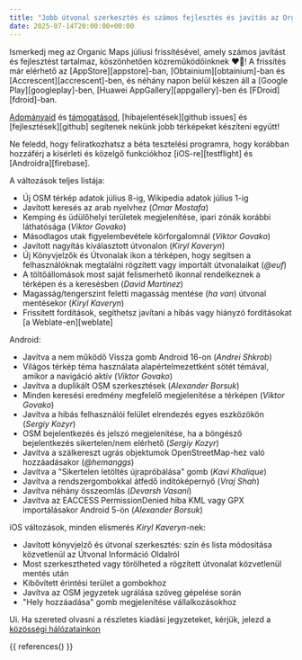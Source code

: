 ```yaml
---
title: "Jobb útvonal szerkesztés és számos fejlesztés és javítás az Organic Maps 2025. júliusi frissítésében"
date: 2025-07-14T20:00:00+00:00
---
```


Ismerkedj meg az Organic Maps júliusi frissítésével, amely számos javítást és fejlesztést tartalmaz, köszönhetően közreműködőinknek ❤️💪! A frissítés már elérhető az [AppStore][appstore]-ban, [Obtainium][obtainium]-ban és [Accrescent][accrescent]-ben, és néhány napon belül készen áll a [Google Play][googleplay]-ben, [Huawei AppGallery][appgallery]-ben és [FDroid][fdroid]-ban.

[Adományaid](@/donate/index.hu.md) és [támogatásod](@/contribute/index.hu.md), [hibajelentések][github issues] és [fejlesztések][github] segítenek nekünk jobb térképeket készíteni együtt!

Ne feledd, hogy feliratkozhatsz a béta tesztelési programra, hogy korábban hozzáférj a kísérleti és közelgő funkciókhoz [iOS-re][testflight] és [Androidra][firebase].

A változások teljes listája:
- Új OSM térkép adatok július 8-ig, Wikipedia adatok július 1-ig
- Javított keresés az arab nyelvhez (_Omar Mostafa_)
- Kemping és üdülőhelyi területek megjelenítése, ipari zónák korábbi láthatósága (_Viktor Govako_)
- Másodlagos utak figyelembevétele körforgalomnál (_Viktor Govako_)
- Javított nagyítás kiválasztott útvonalon (_Kiryl Kaveryn_)
- Új Könyvjelzők és Útvonalak ikon a térképen, hogy segítsen a felhasználóknak megtalálni rögzített vagy importált útvonalaikat (_@euf_)
- A töltőállomások most saját felismerhető ikonnal rendelkeznek a térképen és a keresésben (_David Martinez_)
- Magasság/tengerszint feletti magasság mentése (_ha van_) útvonal mentésekor (_Kiryl Kaveryn_)
- Frissített fordítások, segíthetsz javítani a hibás vagy hiányzó fordításokat [a Weblate-en][weblate]

Android:
- Javítva a nem működő Vissza gomb Android 16-on (_Andrei Shkrob_)
- Világos térkép téma használata alapértelmezettként sötét témával, amikor a navigáció aktív (_Viktor Govako_)
- Javítva a duplikált OSM szerkesztések (_Alexander Borsuk_)
- Minden keresési eredmény megfelelő megjelenítése a térképen (_Viktor Govako_)
- Javítva a hibás felhasználói felület elrendezés egyes eszközökön (_Sergiy Kozyr_)
- OSM bejelentkezés és jelszó megjelenítése, ha a böngésző bejelentkezés sikertelen/nem elérhető (_Sergiy Kozyr_)
- Javítva a szálkereszt ugrás objektumok OpenStreetMap-hez való hozzáadásakor (_@hemanggs_)
- Javítva a "Sikertelen letöltés újrapróbálása" gomb (_Kavi Khalique_)
- Javítva a rendszergombokkal átfedő indítóképernyő (_Vraj Shah_)
- Javítva néhány összeomlás (_Devarsh Vasani_)
- Javítva az EACCESS PermissionDenied hiba KML vagy GPX importálásakor Android 5-ön (_Alexander Borsuk_)

iOS változások, minden elismerés _Kiryl Kaveryn_-nek:
- Javított könyvjelző és útvonal szerkesztés: szín és lista módosítása közvetlenül az Útvonal Információ Oldalról
- Most szerkesztheted vagy törölheted a rögzített útvonalat közvetlenül mentés után
- Kibővített érintési terület a gombokhoz
- Javítva az OSM jegyzetek ugrálása szöveg gépelése során
- "Hely hozzáadása" gomb megjelenítése vállalkozásokhoz

Ui. Ha szereted olvasni a részletes kiadási jegyzeteket, kérjük, jelezd a [közösségi hálózatainkon](/hu/#kozosseg)

{{ references() }}
